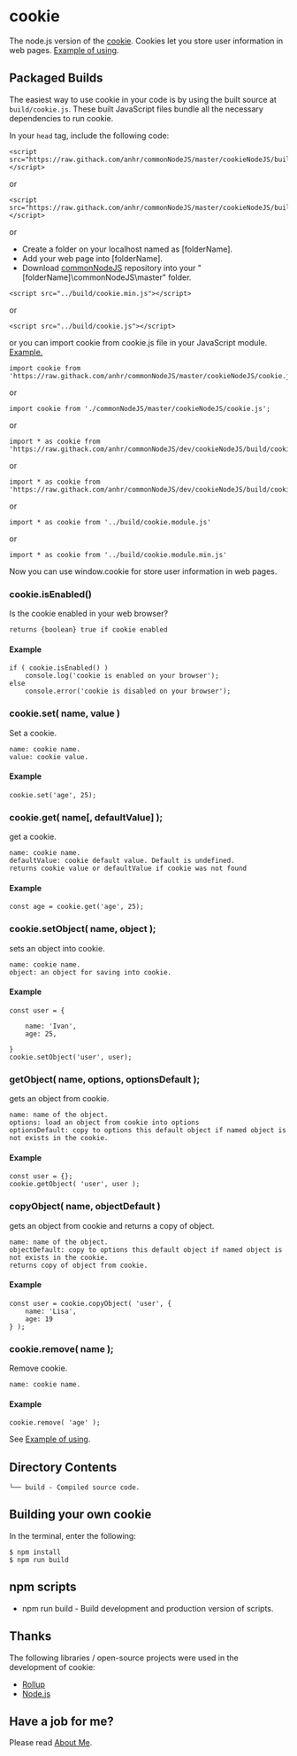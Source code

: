 ﻿# cookie
The node.js version of the [cookie](https://www.w3schools.com/js/js_cookies.asp).
Cookies let you store user information in web pages.
[Example of using](https://raw.githack.com/anhr/commonNodeJS/master/cookieNodeJS/Examples/index.html).

## Packaged Builds
The easiest way to use cookie in your code is by using the built source at `build/cookie.js`.
These built JavaScript files bundle all the necessary dependencies to run cookie.

In your `head` tag, include the following code:
```
<script src="https://raw.githack.com/anhr/commonNodeJS/master/cookieNodeJS/build/cookie.js"></script>
```
or
```
<script src="https://raw.githack.com/anhr/commonNodeJS/master/cookieNodeJS/build/cookie.min.js"></script>
```

or

* Create a folder on your localhost named as [folderName].
* Add your web page into [folderName].
* Download [commonNodeJS](https://github.com/anhr/commonNodeJS) repository into your "[folderName]\commonNodeJS\master" folder.

```
<script src="../build/cookie.min.js"></script>
```
or
```
<script src="../build/cookie.js"></script>
```

or you can import cookie from cookie.js file in your JavaScript module. [Example.](https://raw.githack.com/anhr/myThreejs/master/Examples/html/)
```
import cookie from 'https://raw.githack.com/anhr/commonNodeJS/master/cookieNodeJS/cookie.js';
```
or
```
import cookie from './commonNodeJS/master/cookieNodeJS/cookie.js';
```
or
```
import * as cookie from 'https://raw.githack.com/anhr/commonNodeJS/dev/cookieNodeJS/build/cookie.module.js';
```
or
```
import * as cookie from 'https://raw.githack.com/anhr/commonNodeJS/dev/cookieNodeJS/build/cookie.module.min.js';
```
or
```
import * as cookie from '../build/cookie.module.js'
```
or
```
import * as cookie from '../build/cookie.module.min.js'
```

Now you can use window.cookie for store user information in web pages.

### cookie.isEnabled()

Is the cookie enabled in your web browser?

	returns {boolean} true if cookie enabled

#### Example
```
if ( cookie.isEnabled() )
	console.log('cookie is enabled on your browser');
else
	console.error('cookie is disabled on your browser');
```

### cookie.set( name, value )

Set a cookie.

	name: cookie name.
	value: cookie value.

#### Example
```
cookie.set('age', 25);
```

### cookie.get( name[, defaultValue] );

get a cookie.

	name: cookie name.
	defaultValue: cookie default value. Default is undefined.
	returns cookie value or defaultValue if cookie was not found

#### Example
```
const age = cookie.get('age', 25);
```

### cookie.setObject( name, object );

sets an object into cookie.

	name: cookie name.
	object: an object for saving into cookie.

#### Example
```
const user = {

	name: 'Ivan',
	age: 25,
				
}
cookie.setObject('user', user);
```

### getObject( name, options, optionsDefault );

gets an object from cookie.

	name: name of the object.
	options: load an object from cookie into options
	optionsDefault: copy to options this default object if named object is not exists in the cookie.

#### Example
```
const user = {};
cookie.getObject( 'user', user );
```

### copyObject( name, objectDefault )

gets an object from cookie and returns a copy of object.

	name: name of the object.
	objectDefault: copy to options this default object if named object is not exists in the cookie.
	returns copy of object from cookie.

#### Example
```
const user = cookie.copyObject( 'user', {
	name: 'Lisa',
	age: 19
} );
```

### cookie.remove( name );

Remove cookie.

	name: cookie name.

#### Example
```
cookie.remove( 'age' );
```

See [Example of using](https://raw.githack.com/anhr/cookieNodeJS/master/).

## Directory Contents

```
└── build - Compiled source code.
```

## Building your own cookie

In the terminal, enter the following:

```
$ npm install
$ npm run build
```

## npm scripts

- npm run build - Build development and production version of scripts.

## Thanks
The following libraries / open-source projects were used in the development of cookie:
 * [Rollup](https://rollupjs.org)
 * [Node.js](http://nodejs.org/)

 ## Have a job for me?
Please read [About Me](https://anhr.github.io/AboutMe/).
